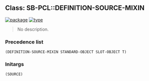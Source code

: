 ## Class: SB-PCL::DEFINITION-SOURCE-MIXIN
[![package](https://img.shields.io/badge/Package-SB--PCL-5f9ea0.svg?style=social&colorA=999999)](../) [![type](https://img.shields.io/badge/Type-Class-5f9ea0.svg?style=social&colorA=999999)](../#class) 

> No description.

### Precedence list
```
(DEFINITION-SOURCE-MIXIN STANDARD-OBJECT SLOT-OBJECT T)
```
### Initargs
```
(SOURCE)
```
